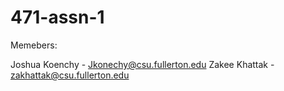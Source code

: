 # 471-assn-1


Memebers: 

Joshua Koenchy - Jkonechy@csu.fullerton.edu
Zakee Khattak - zakhattak@csu.fullerton.edu
